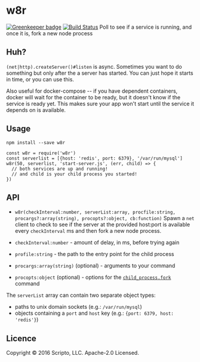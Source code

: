 # w8r

[![Greenkeeper badge](https://badges.greenkeeper.io/scriptoLLC/w8r.svg)](https://greenkeeper.io/)
[![Build Status](https://travis-ci.org/scriptoLLC/w8r.svg?branch=master)](https://travis-ci.org/scriptoLLC/w8r)
Poll to see if a service is running, and once it is, fork a new node process

## Huh?
`(net|http).createServer()#listen` is async. Sometimes you want to do something
but only after the a server has started. You can just hope it starts in time,
or you can use this.

Also useful for docker-compose -- if you have dependent containers, docker will
wait for the container to be ready, but it doesn't know if the service is
ready yet.  This makes sure your app won't start until the service it depends
on is available.

## Usage

`npm install --save w8r`

```
const w8r = require('w8r')
const serverlist = [{host: 'redis', port: 6379}, '/var/run/mysql']
w8r(50, serverlist, 'start-server.js', (err, child) => {
  // both services are up and running!
  // and child is your child process you started!
})
```

## API

* `w8r(checkInterval:number, serverList:array, procfile:string, procargs?:array(string), procopts?:object, cb:function)`
Spawn a `net` client to check to see if the server at the provided host:port is
available every `checkInterval` ms and then fork a new node process.

* `checkInterval:number` - amount of delay, in ms, before trying again
* `profile:string` - the path to the entry point for the child process
* `procargs:array(string)` (optional) - arguments to your command
* `procopts:object` (optional) - options for the [`child_process.fork`](https://nodejs.org/api/child_process.html#child_process_child_process_fork_modulepath_args_options) command

The `serverList` array can contain two separate object types:
* paths to unix domain sockets (e.g.: `/var/run/mysql`)
* objects containing a `port` and `host` key (e.g.: `{port: 6379, host: 'redis'}`)

## Licence
Copyright © 2016 Scripto, LLC. Apache-2.0 Licensed.
